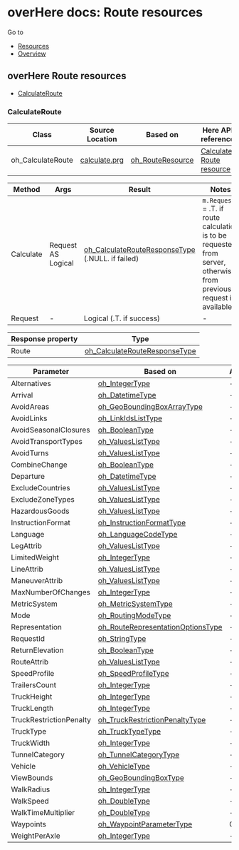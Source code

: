 # overHere docs: Route resources

Go to
* [Resources](resources.md "Resources")
* [Overview](../README.md "Overview")

## overHere Route resources
* [CalculateRoute](#calculateroute "CalculateRoute")

<a name="calculateroute" />

### CalculateRoute

| Class | Source Location | Based on | Here API reference | Asynchronous |
| --- | --- | --- | --- | --- |
| oh_CalculateRoute | [calculate.prg](../source/api/routing/calculate.prg "calculate.prg") | [oh_RouteResource](../source/api/routing/route.prg "oh_RouteResource") | [Calculate Route resource](https://developer.here.com/documentation/routing/topics/resource-calculate-route.html "Calculate Route Resource") | Disabled |

| Method | Args | Result | Notes |
| --- | --- | --- | --- |
| Calculate | Request AS Logical | [oh_CalculateRouteResponseType](datatypes_route.md#oh_CalculateRouteResponseType "oh_CalculateRouteResponseType") (.NULL. if failed) | `m.Request` = .T. if route calculation is to be requested from server, otherwise from previous request if available |
| Request | - | Logical (.T. if success) | - |

| Response property | Type |
| --- | --- |
| Route | [oh_CalculateRouteResponseType](datatypes_route.md#oh_CalculateRouteResponseType "oh_CalculateRouteResponseType") |

| Parameter | Based on | Aggregator | Here name |
| --- | --- | --- | --- |
| Alternatives | [oh_IntegerType](datatypes_base.md#oh_IntegerType "oh_IntegerType") | - | alternatives |
| Arrival | [oh_DatetimeType](datatypes_base.md#oh_DatetimeType "oh_DatetimeType") | - | arrival |
| AvoidAreas | [oh_GeoBoundingBoxArrayType](datatypes_base.md#oh_GeoBoundingBoxArrayType "oh_GeoBoundingBoxArrayType") | - | avoidareas |
| AvoidLinks | [oh_LinkIdsListType](datatypes_base.md#oh_LinkIdsListType "oh_LinkIdsListType") | - | avoidlinks |
| AvoidSeasonalClosures | [oh_BooleanType](datatypes_base.md#oh_BooleanType "oh_BooleanType") | - | avoidseasonalclosures |
| AvoidTransportTypes | [oh_ValuesListType](datatypes_base.md#oh_ValuesListType "oh_ValuesListType") | - | avoidtransporttypes |
| AvoidTurns | [oh_ValuesListType](datatypes_base.md#oh_ValuesListType "oh_ValuesListType") | - | avoidturns |
| CombineChange | [oh_BooleanType](datatypes_base.md#oh_BooleanType "oh_BooleanType") | - | combinechange |
| Departure | [oh_DatetimeType](datatypes_base.md#oh_DatetimeType "oh_DatetimeType") | - | departure |
| ExcludeCountries | [oh_ValuesListType](datatypes_base.md#oh_ValuesListType "oh_ValuesListType") | - | excludecountries |
| ExcludeZoneTypes | [oh_ValuesListType](datatypes_base.md#oh_ValuesListType "oh_ValuesListType") | - | excludezonetypes |
| HazardousGoods | [oh_ValuesListType](datatypes_base.md#oh_ValuesListType "oh_ValuesListType") | - | shippedhazardousgoods |
| InstructionFormat | [oh_InstructionFormatType](datatypes_route.md#oh_InstructionFormatType "oh_InstructionFormatType") | - | instructionFormat |
| Language | [oh_LanguageCodeType](datatypes_base.md#oh_LanguageCodeType "oh_LanguageCodeType") | - | language |
| LegAttrib | [oh_ValuesListType](datatypes_base.md#oh_ValuesListType "oh_ValuesListType") | - | legattributes |
| LimitedWeight | [oh_IntegerType](datatypes_base.md#oh_IntegerType "oh_IntegerType") | - | limitedweight |
| LineAttrib | [oh_ValuesListType](datatypes_base.md#oh_ValuesListType "oh_ValuesListType") | - | lineattributes |
| ManeuverAttrib | [oh_ValuesListType](datatypes_base.md#oh_ValuesListType "oh_ValuesListType") | - | maneuverattributes |
| MaxNumberOfChanges | [oh_IntegerType](datatypes_base.md#oh_IntegerType "oh_IntegerType") | - | maxnumberofchanges |
| MetricSystem | [oh_MetricSystemType](datatypes_base.md#oh_MetricSystemType "oh_MetricSystemType") | - | metricsystem |
| Mode | [oh_RoutingModeType](datatypes_route.md#oh_RoutingModeType "oh_RoutingModeType") | - | mode |
| Representation | [oh_RouteRepresentationOptionsType](datatypes_route.md#oh_RouteRepresentationOptionsType "oh_RouteRepresentationOptionsType") | - | representation |
| RequestId | [oh_StringType](datatypes_base.md#oh_StringType "oh_StringType") | - | requestId |
| ReturnElevation | [oh_BooleanType](datatypes_base.md#oh_BooleanType "oh_BooleanType") | - | returnelevation |
| RouteAttrib | [oh_ValuesListType](datatypes_base.md#oh_ValuesListType "oh_ValuesListType") | - | routeattributes |
| SpeedProfile | [oh_SpeedProfileType](datatypes_route.md#oh_SpeedProfileType "oh_SpeedProfileType") | - | returnelevation |
| TrailersCount | [oh_IntegerType](datatypes_base.md#oh_IntegerType "oh_IntegerType") | - | trailerscount |
| TruckHeight | [oh_IntegerType](datatypes_base.md#oh_IntegerType "oh_IntegerType") | - | height |
| TruckLength | [oh_IntegerType](datatypes_base.md#oh_IntegerType "oh_IntegerType") | - | length |
| TruckRestrictionPenalty | [oh_TruckRestrictionPenaltyType](datatypes_route.md#oh_TruckRestrictionPenaltyType "oh_TruckRestrictionPenaltyType") | - | truckrestrictionpenalty |
| TruckType | [oh_TruckTypeType](datatypes_route.md#oh_TruckTypeType "oh_TruckTypeType") | - | trucktype |
| TruckWidth | [oh_IntegerType](datatypes_base.md#oh_IntegerType "oh_IntegerType") | - | width |
| TunnelCategory | [oh_TunnelCategoryType](datatypes_route.md#oh_TunnelCategoryType "oh_TunnelCategoryType") | - | tunnelcategory |
| Vehicle | [oh_VehicleType](datatypes_route.md#oh_VehicleType "oh_VehicleType") | - | vehicle |
| ViewBounds | [oh_GeoBoundingBoxType](datatypes_base.md#oh_GeoBoundingBoxType "oh_GeoBoundingBoxType") | - | viewbounds |
| WalkRadius | [oh_IntegerType](datatypes_base.md#oh_IntegerType "oh_IntegerType") | - | walkradius |
| WalkSpeed | [oh_DoubleType](datatypes_base.md#oh_DoubleType "oh_DoubleType") | - | walkspeed |
| WalkTimeMultiplier | [oh_DoubleType](datatypes_base.md#oh_DoubleType "oh_DoubleType") | - | walktimemultiplier |
| Waypoints | [oh_WaypointParameterType](datatypes_route.md#oh_WaypointParameterType "oh_WaypointParameterType") | Collection | waypoint |
| WeightPerAxle | [oh_IntegerType](datatypes_base.md#oh_IntegerType "oh_IntegerType") | - | weightperaxle |
